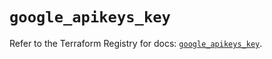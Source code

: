# `google_apikeys_key`

Refer to the Terraform Registry for docs: [`google_apikeys_key`](https://registry.terraform.io/providers/hashicorp/google/6.33.0/docs/resources/apikeys_key).
